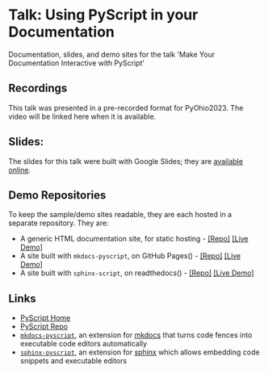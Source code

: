 # Talk: Using PyScript in your Documentation
Documentation, slides, and demo sites for the talk 'Make Your Documentation Interactive with PyScript'

## Recordings

This talk was presented in a pre-recorded format for PyOhio2023. The video will be linked here when it is available.

## Slides:
The slides for this talk were built with Google Slides; they are [available online](https://docs.google.com/presentation/d/15t7FFZRJl6QUtWVuk2G_7Db61EjJ6OdC-nezSAj9i9s/edit?usp=sharing).

## Demo Repositories

To keep the sample/demo sites readable, they are each hosted in a separate repository. They are:

  * A generic HTML documentation site, for static hosting - [[Repo]](https://github.com/JeffersGlass/pyscript-docs-demo-S3) [[Live Demo]](http://pyscript-docs-s3-demo.s3-website-us-east-1.amazonaws.com/)
  * A site built with `mkdocs-pyscript`, on GitHub Pages() - [[Repo]](https://github.com/JeffersGlass/mkdocs-pyscript-demo) [[Live Demo]](https://jeffersglass.github.io/mkdocs-pyscript-demo/)
  * A site built with `sphinx-script`, on readthedocs() - [[Repo]](https://github.com/JeffersGlass/sphinx-pyscript-demo) [[Live Demo]](https://sphinx-pyscript-demo.readthedocs.io/en/latest/)

## Links
  * [PyScript Home](https://pyscript.net)
  * [PyScript Repo](https://github.com/pyscript/pyscript)
  * [`mkdocs-pyscript`](https://github.com/JeffersGlass/mkdocs-pyscript), an extension for [mkdocs](https://www.mkdocs.org/) that turns code fences into executable code editors automatically
  * [`sphinx-pyscript`](https://github.com/sphinx-extensions2/sphinx-pyscript), an extension for [sphinx](https://www.sphinx-doc.org/en/master/) which allows embedding code snippets and executable editors